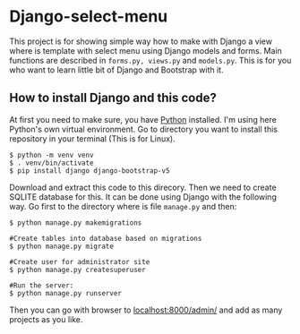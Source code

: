 # Django-select-menu
This project is for showing simple way how to make with Django a view where is template with select menu using Django models and forms. Main functions are described in `forms.py, views.py` and `models.py`. This is for you who want to learn little bit of Django and Bootstrap with it.

## How to install Django and this code?
At first you need to make sure, you have [Python](https://python.org) installed. I'm using here Python's own virtual environment. Go to directory you want to install this repository in your terminal (This is for Linux).

```$ cd [DIR]
$ python -m venv venv
$ . venv/bin/activate
$ pip install django django-bootstrap-v5
```

Download and extract this code to this direcory. Then we need to create SQLITE database for this. It can be done using Django with the following way. Go first to the directory where is file `manage.py` and then:

```#Create Django models for the database
$ python manage.py makemigrations

#Create tables into database based on migrations
$ python manage.py migrate

#Create user for administrator site
$ python manage.py createsuperuser 

#Run the server:
$ python manage.py runserver
```

Then you can go with browser to [localhost:8000/admin/](http://localhost:8000/admin/) and add as many projects as you like.
